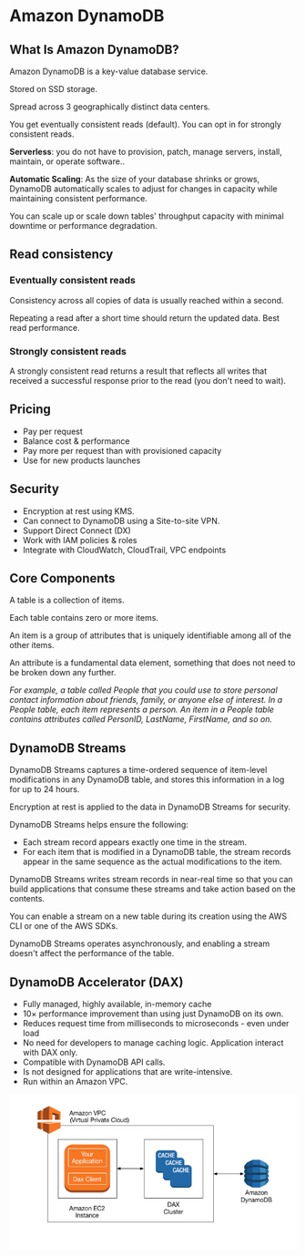 # Amazon DynamoDB

## What Is Amazon DynamoDB?

Amazon DynamoDB is a key-value database service.

Stored on SSD storage.

Spread across 3 geographically distinct data centers.

You get eventually consistent reads (default). You can opt in for strongly consistent reads.

**Serverless**: you do not have to provision, patch, manage servers, install, maintain, or operate software.. 

**Automatic Scaling**: As the size of your database shrinks or grows, DynamoDB automatically scales to adjust for changes in capacity while maintaining consistent performance. 

You can scale up or scale down tables' throughput capacity with minimal downtime or performance degradation.


## Read consistency

### Eventually consistent reads

Consistency across all copies of data is usually reached within a second.

Repeating a read after a short time should return the updated data. Best read performance.

### Strongly consistent reads

A strongly consistent read returns a result that reflects all writes that received a successful response prior to the read (you don't need to wait).


## Pricing

- Pay per request
- Balance cost & performance
- Pay more per request than with provisioned capacity
- Use for new products launches


## Security

- Encryption at rest using KMS.
- Can connect to DynamoDB using a Site-to-site VPN.
- Support Direct Connect (DX)
- Work with IAM policies & roles
- Integrate with CloudWatch, CloudTrail, VPC endpoints


## Core Components

A table is a collection of items.

Each table contains zero or more items.

An item is a group of attributes that is uniquely identifiable among all of the other items.

An attribute is a fundamental data element, something that does not need to be broken down any further. 

*For example, a table called People that you could use to store personal contact information about friends, family, or anyone else of interest. In a People table, each item represents a person. An item in a People table contains attributes called PersonID, LastName, FirstName, and so on.*


## DynamoDB Streams

DynamoDB Streams captures a time-ordered sequence of item-level modifications in any DynamoDB table, and stores this information in a log for up to 24 hours.

Encryption at rest is applied to the data in DynamoDB Streams for security.

DynamoDB Streams helps ensure the following:
- Each stream record appears exactly one time in the stream.
- For each item that is modified in a DynamoDB table, the stream records appear in the same sequence as the actual modifications to the item.

DynamoDB Streams writes stream records in near-real time so that you can build applications that consume these streams and take action based on the contents.

You can enable a stream on a new table during its creation using the AWS CLI or one of the AWS SDKs.

DynamoDB Streams operates asynchronously, and enabling a stream doesn't affect the performance of the table.


## DynamoDB Accelerator (DAX)

- Fully managed, highly available, in-memory cache
- 10× performance improvement than using just DynamoDB on its own.
- Reduces request time from milliseconds to microseconds - even under load
- No need for developers to manage caching logic. Application interact with DAX only.
- Compatible with DynamoDB API calls.
- Is not designed for applications that are write-intensive.
- Run within an Amazon VPC.

![](images/dax.png)